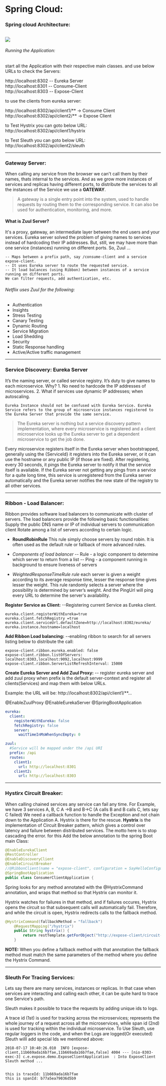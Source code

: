 
# Spring Cloud:

### Spring cloud Architecture:
![](https://github.com/sagarsumit03/Spring-Cloud/blob/master/Diagram.PNG)
-----
###### Running the Application:
start all the Application with their respective main classes. and use below URLs to check the Servers:

 http://localhost:8302 -- Eureka Server  
 http://localhost:8301 -- Consume-Client  
 http://localhost:8303 -- Expose-Client  

to use the clients from eureka server:

 http://localhost:8302/api/client1/**   -> Consume Client
 http://localhost:8302/api/client2/**   -> Expose Client

 to Test Hystrix you can goto below URL:  
 http://localhost:8302/api/client1/hystrix  

 to Test Sleuth you can goto below URL:  
 http://localhost:8302/api/client2/sleuth  


------------


### Gateway Server:
When calling any service from the browser we can't call them by their names, thats internal to the services. And as we grow more instances of services and replicas having different ports, to distribute the services to all the instances of the Service we use a **GATEWAY**.
  
>  A gateway is a single entry point into the system, used to handle requests by routing them to the corresponding service. It can also be used for authentication, monitoring, and more.

#### What is  Zuul Server?
It's a proxy, gateway, an intermediate layer between the end users and your services.
Eureka server solved the problem of giving names to services instead of hardcoding their IP addresses.
But, still, we may have more than one service (instances) running on different ports. So, Zuul …


    -- Maps between a prefix path, say /consume-client and a service expose-client.  
    -- It uses Eureka server to route the requested service.
    -- It load balances (using Ribbon) between instances of a service running on different ports.
    We can filter requests, add authentication, etc.



###### Netflix uses Zuul for the following:

- Authentication
- Insights
- Stress Testing
- Canary Testing
- Dynamic Routing
- Service Migration
- Load Shedding
- Security
- Static Response handling
- Active/Active traffic management

-----

### Service Discovery: Eureka Server
It’s the naming server, or called service registry. It’s duty to give names to each microservice. Why?
	1. No need to hardcode the IP addresses of microservices.
	2. What if services use dynamic IP addresses; when autoscaling.



    Eureka Instance should not be confused with Eureka Service. Eureka Service refers to the group of microservice instances registered to the Eureka Server that provide the same service.

> The Eureka server is nothing but a service discovery pattern implementation, where every microservice is registered and a client microservice looks up the Eureka server to get a dependent microservice to get the job done.


Every microservice registers itself in the Eureka server when bootstrapped, generally using the {ServiceId} it registers into the Eureka server, or it can use the hostname or any public IP (if those are fixed). After registering, every 30 seconds, it pings the Eureka server to notify it that the service itself is available. If the Eureka server not getting any pings from a service for a quite long time, this service is unregistered from the Eureka server automatically and the Eureka server notifies the new state of the registry to all other services.

------

### Ribbon - Load Balancer:
Ribbon provides software load balancers to communicate with cluster of servers. The load balancers provide the following basic functionalities:
Supply the public DNS name or IP of individual servers to communication client
Rotate among a list of servers according to certain logic.


- **RoundRobinRule**
This rule simply choose servers by round robin. It is often used as the default rule or fallback of more advanced rules.

- *Components of load balancer*
  -- Rule - a logic component to determine which server to return from a list
-- Ping - a component running in background to ensure liveness of servers
- *WeightedResponseTimeRule rule* each server is given a weight according to its average response time, lesser the response time gives lesser the weight. This rule randomly selects a server where the possibility is determined by server’s weight.
And the PingUrl will ping every URL to determine the server's availability.



**Register Service as Client:**
--Registering current Service as Eureka client.
```
eureka.client.registerWithEureka=true
eureka.client.fetchRegistry =true
eureka.client.serviceUrl.defaultZone=http://localhost:8302/eureka/
eureka.instance.hostname=localhost
```

**Add Ribbon Load balancing:**
--enabling ribbon to search for all servers listing below to distribute the call:

```
expose-client.ribbon.eureka.enabled: false
expose-client.ribbon.listOfServers: localhost:8303,localhost:9092,localhost:9999
expose-client.ribbon.ServerListRefreshInterval: 15000
```

**Create Eureka Server and Add Zuul Proxy:**
-- register eureka server and add zuul proxy when prefix is the default server-context and register all clients(Services) and map them with below URLs.

Example: the URL will be:
http://localhost:8302/api/client1/**...

@EnableZuulProxy
@EnableEurekaServer
@SpringBootApplication

```yaml
eureka:
  client:
    registerWithEureka: false
    fetchRegistry: false
    server:
      waitTimeInMsWhenSyncEmpty: 0

zuul:
  #Service will be mapped under the /api URI
  prefix: /api
  routes:
    client1:
      url: http://localhost:8301
    client2:
      url: http://localhost:8303
```

-----
### Hystirx Circuit Breaker:
When calling chained services any service can fail any time. For Example, we have 3 services A, B, C 
  A ->B and B->C  (A calls B and B calls C, lets say C failed)
We need a callback function to handle the Exception and not chain down to the Application A.
Hystrix is there for the rescue. **Hystrix** is the implementation of Circuit Breaker pattern, which gives a control over latency and failure between distributed services. The motto here is to stop cascading the error.
for this Add the below annotation to the spring Boot main Class:
```java
@EnableEurekaClient
@RestController
@EnableDiscoveryClient
@EnableCircuitBreaker
//@RibbonClient(name = "expose-client", configuration = SayHelloConfiguration.class)
@SpringBootApplication
public class ConsumerClientApplication {
```

Spring looks for any method annotated with the @HystrixCommand annotation, and wraps that method so that Hystrix can monitor it.

Hystrix watches for failures in that method, and if failures occures, Hystrix opens the circuit so that subsequent calls will automatically fail. Therefore, and while the circuit is open, Hystrix redirects calls to the fallback method.

```java
@HystrixCommand(fallbackMethod = "fallback")
	@RequestMapping("/hystrix")
	public String hystrix() {
		return restTemplate.getForObject("http://expose-client/circuit-breaker", String.class);
	}
```

**NOTE:** When you define a fallback method with that annotation the fallback method must match the same parameters of the method where you define the Hystrix Command.

------------


### Sleuth For Tracing Services:
Lets say there are many services, instances or replicas. In that case when services are interacting and calling each other, it can be quite hard to trace one Service's path.

Sleuth makes it possible to trace the requests by adding unique ids to logs.

A trace id (1st) is used for tracking across the microservices; represents the whole journey of a request across all the microservices, while span id (2nd) is used for tracking within the individual microservice.
To Use Sleuth, use regular loggers in the code, and when the Logs are logged(Or executed) Sleuth willl add special Ids we mentioned above:


    2018-07-17 10:40:26.010  INFO [expose-client,11b669ada16b7fae,11b669ada16b7fae,false] 4004 --- [nio-8303-exec-3] c.e.expose.demo.ExposeClientApplication  : Into ExposeClient Sleuth method ... 


	this is traceId: 11b669ada16b7fae
	this is spanId: b77a5ea79036d5b9
